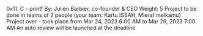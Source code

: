 0x11. C - printf
By: Julien Barbier, co-founder & CEO
 Weight: 5
 Project to be done in teams of 2 people (your team: Kartu ISSAH, Mieraf melkamu)
 Project over - took place from Mar 24, 2023 6:00 AM to Mar 29, 2023 7:00 AM
 An auto review will be launched at the deadline
